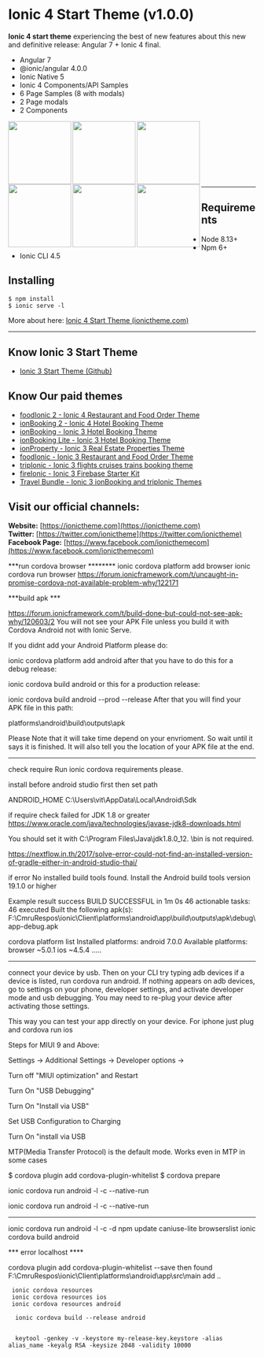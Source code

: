 Ionic 4 Start Theme (v1.0.0)
==========
**Ionic 4 start theme** experiencing the best of new features about this new and definitive release: Angular 7 + Ionic 4 final. 

* Angular 7
* @ionic/angular 4.0.0
* Ionic Native 5
* Ionic 4 Components/API Samples
* 6 Page Samples (8 with modals)
* 2 Page modals
* 2 Components

<img src="https://github.com/ionictheme/ionic4-start-theme/blob/master/src/assets/img/Ionic4_Start_Theme-preview01.png" width="128" align="left"><img src="https://github.com/ionictheme/ionic4-start-theme/blob/master/src/assets/img/Ionic4_Start_Theme-preview02.png" width="128" align="left"><img src="https://github.com/ionictheme/ionic4-start-theme/blob/master/src/assets/img/Ionic4_Start_Theme-preview03.png" width="128" align="left"><img src="https://github.com/ionictheme/ionic4-start-theme/blob/master/src/assets/img/Ionic4_Start_Theme-preview04.png" width="128" align="left"><img src="https://github.com/ionictheme/ionic4-start-theme/blob/master/src/assets/img/Ionic4_Start_Theme-preview05.png" width="128" align="left"><img src="https://github.com/ionictheme/ionic4-start-theme/blob/master/src/assets/img/Ionic4_Start_Theme-preview06.png" width="128" align="left">

<br><br><br><br><br><br><br>

---

Requirements
------------

* Node 8.13+
* Npm 6+
* Ionic CLI 4.5

Installing
------------

```
$ npm install
$ ionic serve -l
```

More about here: [Ionic 4 Start Theme (ionictheme.com)](https://ionictheme.com/ionic4-start-theme-free)

___

## Know Ionic 3 Start Theme

* [Ionic 3 Start Theme (Github)](https://github.com/ionictheme/ionic3-start-theme)

## Know Our paid themes

* [foodIonic 2 - Ionic 4 Restaurant and Food Order Theme](https://ionictheme.com/foodionic2-ionic4-restaurant-food-order-theme)
* [ionBooking 2 - Ionic 4 Hotel Booking Theme](https://ionictheme.com/ionbooking2-ionic4-hotel-booking-theme)
* [ionBooking - Ionic 3 Hotel Booking Theme](https://ionictheme.com/ionbooking-ionic3-hotel-booking-theme)
* [ionBooking Lite - Ionic 3 Hotel Booking Theme](https://ionictheme.com/ionbooking-lite-ionic3-hotel-booking-theme)
* [ionProperty - Ionic 3 Real Estate Properties Theme](https://ionictheme.com/ionproperty-ionic3-realestate-properties-theme)
* [foodIonic - Ionic 3 Restaurant and Food Order Theme](https://ionictheme.com/foodionic-ionic3-restaurant-food-order-theme)
* [tripIonic - Ionic 3 flights cruises trains booking theme](https://ionictheme.com/tripionic-ionic3-flights-cruises-trains-booking-theme)
* [fireIonic - Ionic 3 Firebase Starter Kit](https://ionictheme.com/fireionic-ionic3-firebase-starter-kit)
* [Travel Bundle - Ionic 3 ionBooking and tripIonic Themes](https://ionictheme.com/travelbundle-ionic3-themes)


## Visit our official channels:

**Website:**
[https://ionictheme.com](https://ionictheme.com)
<br>
**Twitter:**
[https://twitter.com/ionictheme](https://twitter.com/ionictheme)
<br>
**Facebook Page:**
[https://www.facebook.com/ionicthemecom](https://www.facebook.com/ionicthemecom)



***run cordova browser ********
ionic cordova platform add browser
ionic cordova run browser
https://forum.ionicframework.com/t/uncaught-in-promise-cordova-not-available-problem-why/122171


***build apk ***

https://forum.ionicframework.com/t/build-done-but-could-not-see-apk-why/120603/2
You will not see your APK File unless you build it with Cordova Android not with Ionic Serve.

If you didnt add your Android Platform please do:

ionic cordova platform add android
after that you have to do this for a debug release:



ionic cordova build android
or this for a production release:

ionic cordova build android --prod --release
After that you will find your APK file in this path:

platforms\android\build\outputs\apk

Please Note that it will take time depend on your envrioment.
So wait until it says it is finished.
It will also tell you the location of your APK file at the end.

****
check require
Run ionic cordova requirements please.

install before
android studio first then set path

ANDROID_HOME
C:\Users\vit\AppData\Local\Android\Sdk

if require check failed for JDK 1.8 or greater
https://www.oracle.com/java/technologies/javase-jdk8-downloads.html

You should set it with C:\Program Files\Java\jdk1.8.0_12.
\bin is not required.

https://nextflow.in.th/2017/solve-error-could-not-find-an-installed-version-of-gradle-either-in-android-studio-thai/

if error
No installed build tools found. Install the Android build tools version 19.1.0 or higher

Example result success
BUILD SUCCESSFUL in 1m 0s
46 actionable tasks: 46 executed
Built the following apk(s):
        F:\CmruRespos\ionic\Client\platforms\android\app\build\outputs\apk\debug\app-debug.apk

cordova platform list
Installed platforms:
  android 7.0.0
Available platforms:
  browser ~5.0.1
  ios ~4.5.4
.....

****




connect your device by usb. Then on your CLI try typing adb devices if a device is listed, run cordova run android.
If nothing appears on adb devices, go to settings on your phone, developer settings, and activate developer mode and usb debugging. You may need to re-plug your device after activating those settings.

This way you can test your app directly on your device.
For iphone just plug and cordova run ios

>>>>>>
Steps for MIUI 9 and Above:

Settings -> Additional Settings -> Developer options ->

Turn off "MIUI optimization" and Restart

Turn On "USB Debugging"

Turn On "Install via USB"

Set USB Configuration to Charging

Turn On "install via USB

MTP(Media Transfer Protocol) is the default mode.
Works even in MTP in some cases

>>>>
$ cordova plugin add cordova-plugin-whitelist
$ cordova prepare

>>>>>
ionic cordova run android -l -c --native-run

ionic cordova run android -l -c --native-run

****
ionic cordova run android -l -c -d
npm update caniuse-lite browserslist
ionic cordova build android


*** error localhost  ****

cordova plugin add cordova-plugin-whitelist --save
then found F:\CmruRespos\ionic\Client\platforms\android\app\src\main
add ..
<uses-permission android:name="android.permission.INTERNET" />
     <uses-permission android:name="android.permission.ACCESS_NETWORK_STATE" />
     <uses-permission android:name="android.permission.ACCESS_WIFI_STATE" />
     
     ionic cordova resources
     ionic cordova resources ios
     ionic cordova resources android
     
      ionic cordova build --release android
      
      
      keytool -genkey -v -keystore my-release-key.keystore -alias alias_name -keyalg RSA -keysize 2048 -validity 10000